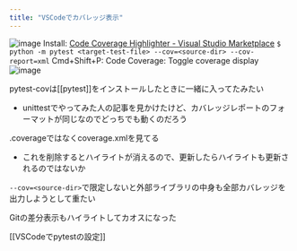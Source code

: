 ```yaml
---
title: "VSCodeでカバレッジ表示"
---
```


![image](https://gyazo.com/35e8e3c2157682f333552cd16c84fb2a/thumb/1000)
Install: [Code Coverage Highlighter - Visual Studio Marketplace](https://marketplace.visualstudio.com/items?itemName=brainfit.vscode-coverage-highlighter)
`$ python -m pytest <target-test-file> --cov=<source-dir> --cov-report=xml`
Cmd+Shift+P: Code Coverage: Toggle coverage display
![image](https://gyazo.com/5de6b0ef98ef282cd81d67c0b9d601ba/thumb/1000)

pytest-covは[[pytest]]をインストールしたときに一緒に入ってたみたい
- unittestでやってみた人の記事を見かけたけど、カバレッジレポートのフォーマットが同じなのでどっちでも動くのだろう

.coverageではなくcoverage.xmlを見てる
- これを削除するとハイライトが消えるので、更新したらハイライトも更新されるのではないか

`--cov=<source-dir>`で限定しないと外部ライブラリの中身も全部カバレッジを出力しようとして重たい

Gitの差分表示もハイライトしてカオスになった

[[VSCodeでpytestの設定]]
